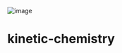 ![image](https://github.com/YgorRuas/kinetic-chemistry/assets/106711102/202dee44-18d9-4fbe-8b18-5bd646cd385e)


# kinetic-chemistry
